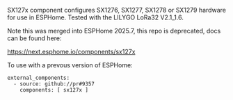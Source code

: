 SX127x component configures SX1276, SX1277, SX1278 or SX1279 hardware for use in ESPHome. Tested with the LILYGO LoRa32 V2.1_1.6.

Note this was merged into ESPHome 2025.7, this repo is deprecated, docs can be found here:

https://next.esphome.io/components/sx127x

To use with a prevous version of ESPHome:
```
external_components:
  - source: github://pr#9357
    components: [ sx127x ]
```
